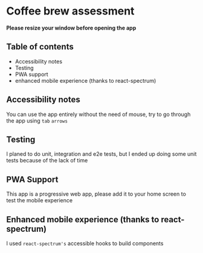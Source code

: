 # Coffee brew assessment

**Please resize your window before opening the app**
<br />

## Table of contents

- Accessibility notes
- Testing
- PWA support
- enhanced mobile experience (thanks to react-spectrum)

## Accessibility notes

You can use the app entirely without the need of mouse, try to go through the app using
`tab` `arrows`

## Testing

I planed to do unit, integration and e2e tests, but I ended up doing some unit tests because of the lack of time

## PWA Support

This app is a progressive web app, please add it to your home screen to test the mobile experience

## Enhanced mobile experience (thanks to react-spectrum)

I used `react-spectrum's` accessible hooks to build components
